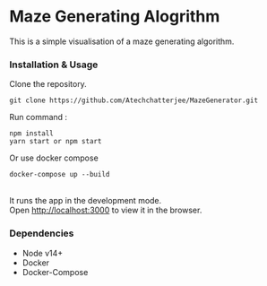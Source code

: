 # Maze Generating Alogrithm

This is a simple visualisation of a maze generating algorithm.

### Installation & Usage

Clone the repository.

```
git clone https://github.com/Atechchatterjee/MazeGenerator.git
```
Run command :
```
npm install 
yarn start or npm start
```
Or use docker compose

```
docker-compose up --build 
```
\
It runs the app in the development mode.\
Open [http://localhost:3000](http://localhost:3000) to view it in the browser.

### Dependencies

- Node v14+
- Docker 
- Docker-Compose
